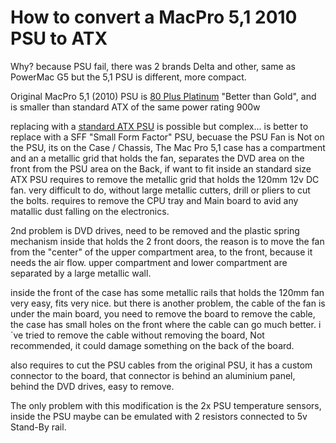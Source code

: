 # How to convert a MacPro 5,1 2010 PSU to ATX

Why?
because PSU fail, there was 2 brands Delta and other, same as PowerMac G5
but the 5,1 PSU is different, more compact.

Original MacPro 5,1 (2010) PSU is [80 Plus Platinum](https://en.wikipedia.org/wiki/80_Plus#Efficiency_level_certifications) "Better than Gold",
and is smaller than standard ATX of the same power rating 900w

replacing with a [standard ATX PSU](https://en.wikipedia.org/wiki/ATX#Power_supply) is possible but complex...
is better to replace with a SFF "Small Form Factor" PSU,
becuase the PSU Fan is Not on the PSU, its on the Case / Chassis,
The Mac Pro 5,1 case has a compartment and an a metallic grid that holds the fan,
separates the DVD area on the front from the PSU area on the Back, 
if want to fit inside an standard size ATX PSU
requires to remove the metallic grid that holds the 120mm 12v DC fan. 
very difficult to do, without large metallic cutters, drill or pliers to cut the bolts.
requires to remove the CPU tray and Main board to avid any matallic dust falling on the electronics.

2nd problem is DVD drives, need to be removed and the plastic spring mechanism inside that holds the 2 front doors,
the reason is to move the fan from the "center" of the upper compartment area, to the front, because it needs the air flow.
upper compartment and lower compartment are separated by a large metallic wall.

inside the front of the case has some metallic rails that holds the 120mm fan very easy, fits very nice.
but there is another problem, the cable of the fan is under the main board, 
you need to remove the board to remove the cable, the case has small holes on the front where the cable can go much better.
i´ve tried to remove the cable without removing the board, Not recommended, it could damage something on the back of the board.

also requires to cut the PSU cables from the original PSU, it has a custom connector to the board,
that connector is behind an aluminium panel, behind the DVD drives, easy to remove.

The only problem with this modification is the 2x PSU temperature sensors, inside the PSU
maybe can be emulated with 2 resistors connected to 5v Stand-By rail.



